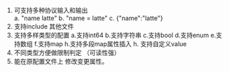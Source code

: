 



1. 可支持多种协议输入和输出  
    a. "name latte"
    b. "name = latte"
    c. {"name":"latte"}
2. 支持include 其他文件
3. 支持多样类型的配置
    a.支持int64
    b.支持字符串
    c.支持bool
    d.支持enum
    e.支持数组
    f.支持map
    h.支持多段map属性插入
    h. 支持自定义value 
4. 不同类型方便做限制判定 （可读性强）
5. 能在原配置文件上 修改变更属性。
